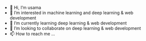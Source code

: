 - 👋 Hi, I’m usama
- 👀 I’m interested in machine learning and deep learning & web development
- 🌱 I’m currently learning deep learning & web development
- 💞️ I’m looking to collaborate on deep learning & web development
- 📫 How to reach me ...

<!---
usamar98/usamar98 is a ✨ special ✨ repository because its `README.md` (this file) appears on your GitHub profile.
You can click the Preview link to take a look at your changes.
--->
